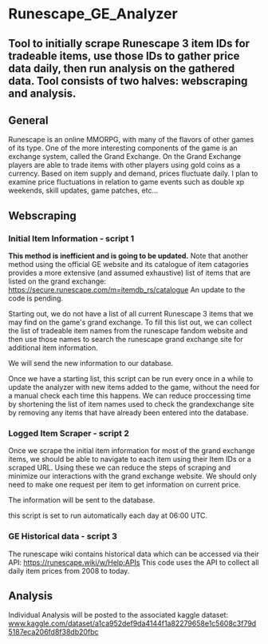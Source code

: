 # Runescape_GE_Analyzer
## Tool to initially scrape Runescape 3 item IDs for tradeable items, use those IDs to gather price data daily, then run analysis on the gathered data. Tool consists of two halves: webscraping and analysis.

## General

Runescape is an online MMORPG, with many of the flavors of other games of its type. One of the more interesting components of the game is an exchange system, called the Grand Exchange. On the Grand Exchange players are able to trade items with other players using gold coins as a currency. Based on item supply and demand, prices fluctuate daily. I plan to examine price fluctuations in relation to game events such as double xp weekends, skill updates, game patches, etc...


## Webscraping

### Initial Item Information - script 1

**This method is inefficient and is going to be updated.** Note that another method using the official GE website and its catalogue of item catagories provides a more extensive (and assumed exhaustive) list of items that are listed on the grand exchange: https://secure.runescape.com/m=itemdb_rs/catalogue 
An update to the code is pending. 

Starting out, we do not have a list of all current Runescape 3 items that we may find on the game's grand exchange. To fill this list out, we can collect the list of tradeable item names from the runescape fandom website and then use those names to search the runescape grand exchange site for additional item information.

We will send the new information to our database. 

Once we have a starting list, this script can be run every once in a while to update the analyzer with new items added to the game, without the need for a manual check each time this happens. We can reduce proccessing time by shortening the list of item names used to check the grandexchange site by removing any items that have already been entered into the database. 



### Logged Item Scraper - script 2

Once we scrape the initial item information for most of the grand exchange items, we should be able to navigate to each item using their Item IDs or a scraped URL. Using these we can reduce the steps of scraping and minimize our interactions with the grand exchange website. We should only need to make one request per item to get information on current price. 

The information will be sent to the database. 

this script is set to run automatically each day at 06:00 UTC. 

### GE Historical data - script 3

The runescape wiki contains historical data which can be accessed via their API: https://runescape.wiki/w/Help:APIs
This code uses the API to collect all daily item prices from 2008 to today. 

## Analysis

Individual Analysis will be posted to the associated kaggle dataset: www.kaggle.com/dataset/a1ca952def9da4144f1a82279658e1c5608c3f79d5187eca206fd8f38db20fbc

